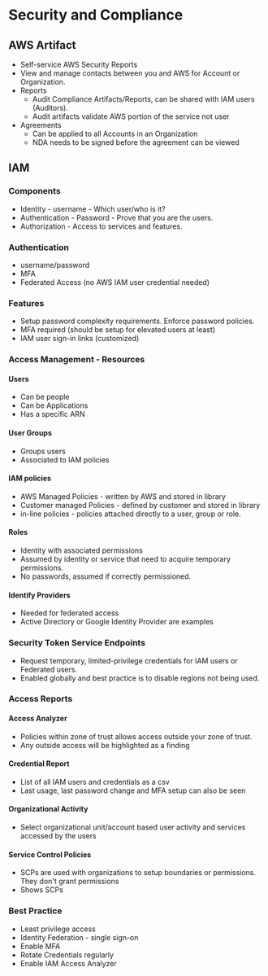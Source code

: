 # Security and Compliance

## AWS Artifact
 * Self-service AWS Security Reports
 * View and manage contacts between you and AWS for Account or Organization. 
 * Reports
   * Audit Compliance Artifacts/Reports, can be shared with IAM users (Auditors).
   * Audit artifacts validate AWS portion of the service not user
 * Agreements
   * Can be applied to all Accounts in an Organization
   * NDA needs to be signed before the agreement can be viewed

## IAM
### Components
 * Identity - username - Which user/who is it?
 * Authentication - Password - Prove that you are the users.
 * Authorization - Access to services and features. 

 ### Authentication
  * username/password
  * MFA
  * Federated Access (no AWS IAM user credential needed)

### Features
 * Setup password complexity requirements. Enforce password policies. 
 * MFA required (should be setup for elevated users at least)
 * IAM user sign-in links (customized)


### Access Management - Resources
#### Users
 * Can be people 
 * Can be Applications
 * Has a specific ARN
  
#### User Groups
 * Groups users
 * Associated to IAM policies 

#### IAM policies
 * AWS Managed Policies  - written by AWS and stored in library
 * Customer managed Policies - defined by customer and stored in library
 * in-line policies - policies attached directly to a user, group or role. 

#### Roles
 * Identity with associated permissions
 * Assumed by identity or service that need to acquire temporary permissions. 
 * No passwords, assumed if correctly permissioned.

#### Identify Providers
 * Needed for federated access
 * Active Directory or Google Identity Provider are examples


### Security Token Service Endpoints
 * Request temporary, limited-privilege credentials for IAM users or Federated users.
 * Enabled globally and best practice is to disable regions not being used. 

### Access Reports
#### Access Analyzer
 * Policies within zone of trust allows access outside your zone of trust.
 * Any outside access will be highlighted as a finding

#### Credential Report
 * List of all IAM users and credentials as a csv
 * Last usage, last password change and MFA setup can also be seen

#### Organizational Activity
 * Select organizational unit/account based user activity and services accessed by the users

#### Service Control Policies
 * SCPs are used with organizations to setup boundaries or permissions. They don't grant permissions
 * Shows SCPs 

### Best Practice
 * Least privilege access
 * Identity Federation - single sign-on
 * Enable MFA
 * Rotate Credentials regularly
 * Enable IAM Access Analyzer